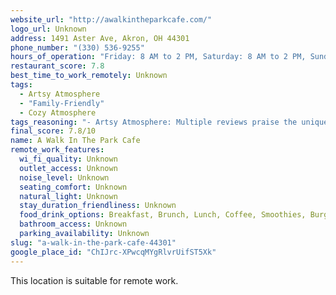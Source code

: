 ```yaml
---
website_url: "http://awalkintheparkcafe.com/"
logo_url: Unknown
address: 1491 Aster Ave, Akron, OH 44301
phone_number: "(330) 536-9255"
hours_of_operation: "Friday: 8 AM to 2 PM, Saturday: 8 AM to 2 PM, Sunday: 8 AM to 2 PM, Monday: 8 AM to 2 PM, Tuesday: 8 AM to 2 PM, Wednesday: 8 AM to 2 PM, Thursday: 8 AM to 2 PM"
restaurant_score: 7.8
best_time_to_work_remotely: Unknown
tags:
  - Artsy Atmosphere
  - "Family-Friendly"
  - Cozy Atmosphere
tags_reasoning: "- Artsy Atmosphere: Multiple reviews praise the unique, artistic, and whimsical décor and ambiance of the cafe. The opportunity to paint while waiting for food further supports this tag. - Family-Friendly: Reviews mention the cafe being kid-friendly, with high chairs available. - Cozy Atmosphere: Several reviews describe the cafe as \"cozy\" and inviting."
final_score: 7.8/10
name: A Walk In The Park Cafe
remote_work_features:
  wi_fi_quality: Unknown
  outlet_access: Unknown
  noise_level: Unknown
  seating_comfort: Unknown
  natural_light: Unknown
  stay_duration_friendliness: Unknown
  food_drink_options: Breakfast, Brunch, Lunch, Coffee, Smoothies, Burgers, Sandwiches, Quesadillas, Pancakes, Biscuits and Gravy, Iced Coffee
  bathroom_access: Unknown
  parking_availability: Unknown
slug: "a-walk-in-the-park-cafe-44301"
google_place_id: "ChIJrc-XPwcqMYgRlvrUifST5Xk"
---
```

This location is suitable for remote work.